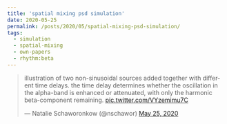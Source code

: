 ```yaml
---
title: 'spatial mixing psd simulation'
date: 2020-05-25
permalink: /posts/2020/05/spatial-mixing-psd-simulation/
tags:
  - simulation
  - spatial-mixing
  - own-papers
  - rhythm:beta
---
```

<blockquote class="twitter-tweet" ><p lang="en" dir="ltr">illustration of two non-sinusoidal sources added together with different time delays. the time delay determines whether the oscillation in the alpha-band is enhanced or attenuated, with only the harmonic beta-component remaining. <a href="https://t.co/VYzemimu7C">pic.twitter.com/VYzemimu7C</a></p>&mdash; Natalie Schaworonkow (@nschawor) <a href="https://twitter.com/nschawor/status/1264968399920103424?ref_src=twsrc%5Etfw">May 25, 2020</a></blockquote><script async src="https://platform.twitter.com/widgets.js" charset="utf-8"></script>
